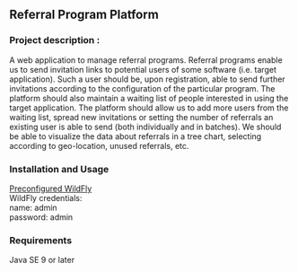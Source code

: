 ## Referral Program Platform

### Project description :

A web application to manage referral programs. Referral programs enable us to send invitation links to potential users of some software (i.e. target application). Such a user should be, upon registration, able to send further invitations according to the configuration of the particular program. The platform should also maintain a waiting list of people interested in using the target application. The platform should allow us to add more users from the waiting list, spread new invitations or setting the number of referrals an existing user is able to send (both individually and in batches). We should be able to visualize the data about referrals in a tree chart, selecting according to geo-location, unused referrals, etc. 

### Installation and Usage

[Preconfigured WildFly](https://drive.google.com/open?id=1SFbd3eC28T5eB8DZhlVivluO4xmqsYQD)<br>
WildFly credentials:<br>
name: admin<br>
password: admin<br>

### Requirements

Java SE 9 or later
